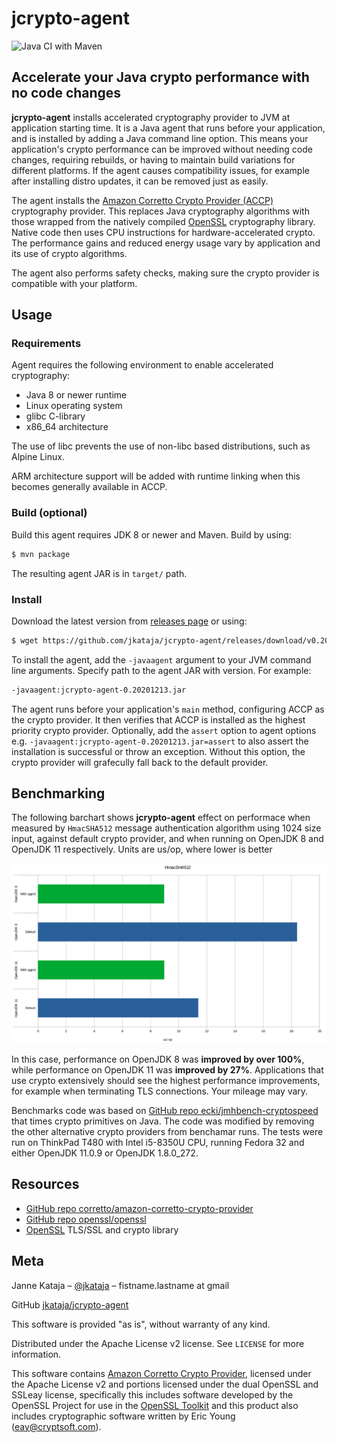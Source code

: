 # jcrypto-agent

![Java CI with Maven](https://github.com/jkataja/jcrypto-agent/workflows/Java%20CI%20with%20Maven/badge.svg)

## Accelerate your Java crypto performance with no code changes

**jcrypto-agent** installs accelerated cryptography provider to JVM at application starting time.
It is a Java agent that runs before your application, and is installed by adding a Java command line option.
This means your application's crypto performance can be improved without needing code changes, requiring rebuilds, or having to maintain build variations for different platforms.
If the agent causes compatibility issues, for example after installing distro updates, it can be removed just as easily.

The agent installs the [Amazon Corretto Crypto Provider (ACCP)](https://github.com/corretto/amazon-corretto-crypto-provider) cryptography provider.
This replaces Java cryptography algorithms with those wrapped from the natively compiled [OpenSSL](https://www.openssl.org/) cryptography library.
Native code then uses CPU instructions for hardware-accelerated crypto.
The performance gains and reduced energy usage vary by application and its use of crypto algorithms.

The agent also performs safety checks, making sure the crypto provider is compatible with your platform.

## Usage

### Requirements

Agent requires the following environment to enable accelerated cryptography:

 - Java 8 or newer runtime
 - Linux operating system
 - glibc C-library
 - x86_64 architecture

The use of libc prevents the use of non-libc based distributions, such as Alpine Linux.

ARM architecture support will be added with runtime linking when this becomes generally available in ACCP.

### Build (optional) 

Build this agent requires JDK 8 or newer and Maven. Build by using:

```sh
$ mvn package
```

The resulting agent JAR is in `target/` path.


### Install

Download the latest version from [releases page](https://github.com/jkataja/jcrypto-agent/releases)
or using:

```sh
$ wget https://github.com/jkataja/jcrypto-agent/releases/download/v0.20201213/jcrypto-agent-0.20201213.jar
```

To install the agent, add the `-javaagent` argument to your JVM command line arguments.
Specify path to the agent JAR with version.
For example:

```sh
-javaagent:jcrypto-agent-0.20201213.jar
```

The agent runs before your application's `main` method, configuring ACCP as the crypto provider.
It then verifies that ACCP is installed as the highest priority crypto provider.
Optionally, add the `assert` option to agent options e.g. `-javaagent:jcrypto-agent-0.20201213.jar=assert` to also assert the installation is successful or throw an exception.
Without this option, the crypto provider will grafecully fall back to the default provider.

## Benchmarking

The following barchart shows **jcrypto-agent** effect on performace when measured by `HmacSHA512` message authentication algorithm using 1024 size input,
against default crypto provider,
and when running on OpenJDK 8 and OpenJDK 11 respectively.
Units are us/op, where lower is better

![HmacSHA512 benchmarks for jcrypto-agent in us/op](HmacSHA512.png)

In this case, performance on OpenJDK 8 was **improved by over 100%**,
while performance on OpenJDK 11 was **improved by 27%**.
Applications that use crypto extensively should see the highest performance improvements, for example when terminating TLS connections.
Your mileage may vary.

Benchmarks code was based on [GitHub repo ecki/jmhbench-cryptospeed](https://github.com/ecki/jmhbench-cryptospeed) that times crypto primitives on Java.
The code was modified by removing the other alternative crypto providers from benchamar runs.
The tests were run on ThinkPad T480 with Intel i5-8350U CPU, running Fedora 32 and either OpenJDK 11.0.9 or OpenJDK 1.8.0_272.

## Resources

 - [GitHub repo corretto/amazon-corretto-crypto-provider](https://github.com/corretto/amazon-corretto-crypto-provider)
 - [GitHub repo openssl/openssl](https://github.com/openssl/openssl)
 - [OpenSSL](https://www.openssl.org/) TLS/SSL and crypto library

## Meta

Janne Kataja – [@jkataja](https://twitter.com/jkataja) – fistname.lastname at gmail

GitHub [jkataja/jcrypto-agent](https://github.com/jkataja/jcrypto-agent)

This software is provided "as is", without warranty of any kind.

Distributed under the Apache License v2 license. See ``LICENSE`` for more information.

This software contains [Amazon Corretto Crypto Provider](https://github.com/corretto/amazon-corretto-crypto-provider), licensed under the Apache License v2 and 
portions licensed under the dual OpenSSL and SSLeay license, specifically this includes software developed by the OpenSSL Project for use in the [OpenSSL Toolkit](https://www.openssl.org) and this product also includes cryptographic software written by Eric Young (eay@cryptsoft.com).
